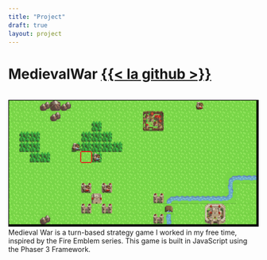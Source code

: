 ```yaml
---
title: "Project"
draft: true
layout: project
---
```

# MedievalWar [{{< la github >}}](https://github.com/tranchikhang/MedievalWar)
\
![MedievalWar](mediavalwar_1.gif)
Medieval War is a turn-based strategy game I worked in my free time, inspired by the Fire Emblem series. This game is built in JavaScript using the Phaser 3 Framework.